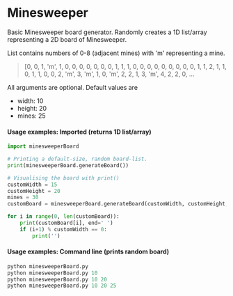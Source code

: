 # Minesweeper

Basic Minesweeper board generator. Randomly creates a 1D list/array representing a 2D board of Minesweeper.

List contains numbers of 0-8 (adjacent mines) with 'm' representing a mine.
> [0, 0, 1, 'm', 1, 0, 0, 0, 0, 0, 0, 0, 1, 1, 1, 0, 0, 0, 0, 0, 0, 0, 0, 0, 1, 1, 2, 1, 1, 0, 1, 1, 0, 0, 2, 'm', 3, 'm', 1, 0, 'm', 2, 2, 1, 3, 'm', 4, 2, 2, 0, ...

All arguments are optional. Default values are
- width: 10
- height: 20
- mines: 25

#### Usage examples: Imported (returns 1D list/array)

```python
import minesweeperBoard

# Printing a default-size, random board-list.
print(minesweeperBoard.generateBoard())

# Visualising the board with print()
customWidth = 15
customHeight = 20
mines = 30
customBoard = minesweeperBoard.generateBoard(customWidth, customHeight, mines)

for i in range(0, len(customBoard)):
    print(customBoard[i], end=' ')
    if (i+1) % customWidth == 0:
        print('')
```

#### Usage examples: Command line (prints random board)

```python
python minesweeperBoard.py
python minesweeperBoard.py 10
python minesweeperBoard.py 10 20
python minesweeperBoard.py 10 20 25
```
